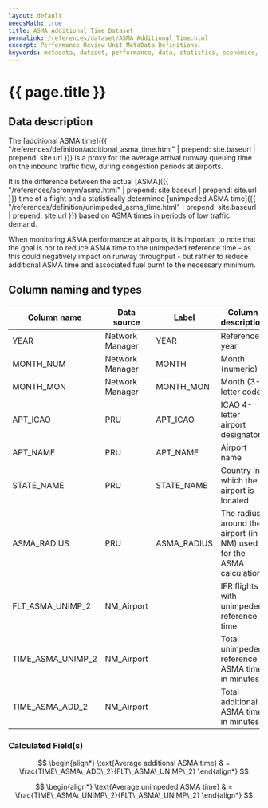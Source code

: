 ```yaml
---
layout: default
needsMath: true
title: ASMA Additional Time Dataset
permalink: /references/dataset/ASMA_Additional_Time.html
excerpt: Performance Review Unit MetaData Definitions.
keywords: metadata, dataset, performance, data, statistics, economics, air transport, flights, europe, cost efficiency
---
```

# {{ page.title }}

## Data description
The [additional ASMA time]({{ "/references/definition/additional_asma_time.html" | prepend: site.baseurl | prepend: site.url }})
is a proxy for the average arrival runway queuing time on the inbound traffic flow,
during congestion periods at airports.

It is the difference between the actual
[ASMA]({{ "/references/acronym/asma.html" | prepend: site.baseurl | prepend: site.url }})
time of a flight and a statistically determined
[unimpeded ASMA time]({{ "/references/definition/unimpeded_asma_time.html"  | prepend: site.baseurl | prepend: site.url }})
based on ASMA times in periods of low traffic demand.

When monitoring ASMA performance at airports, it is important to note that the
goal is not to reduce ASMA time to the unimpeded reference time - as this could
negatively impact on runway throughput - but rather to reduce additional ASMA
time and associated fuel burnt to the necessary minimum.

## Column naming and types

| Column name       | Data source     | Label       | Column description                                                  | Example  |
|-------------------|-----------------|-------------|---------------------------------------------------------------------|----------|
| YEAR              | Network Manager | YEAR        | Reference year                                                      | 2014     |
| MONTH_NUM         | Network Manager | MONTH       | Month (numeric)                                                     | 1        |
| MONTH_MON         | Network Manager | MONTH_MON   | Month (3-letter code)                                               | JAN      |
| APT_ICAO          | PRU             | APT_ICAO    | ICAO 4-letter airport designator                                    | EBBR     |
| APT_NAME          | PRU             | APT_NAME    | Airport name                                                        | Brussels |
| STATE_NAME        | PRU             | STATE_NAME  | Country in which the airport is located                             | Belgium  |
| ASMA_RADIUS       | PRU             | ASMA_RADIUS | The radius around the airport (in NM) used for the ASMA calculation | 40       |
| FLT_ASMA_UNIMP_2  | NM_Airport      |             | IFR flights with unimpeded reference time                           | 7290     |
| TIME_ASMA_UNIMP_2 | NM_Airport      |             | Total unimpeded reference ASMA time in minutes                      | 60081    |
| TIME_ASMA_ADD_2   | NM_Airport      |             | Total additional ASMA time in minutes                               | 15175    |


### Calculated Field(s)

$$
\begin{align*}
\text{Average additional ASMA time} & = \frac{TIME\_ASMA\_ADD\_2}{FLT\_ASMA\_UNIMP\_2} 
\end{align*}
$$

$$
\begin{align*}
\text{Average unimpeded ASMA time} & = \frac{TIME\_ASMA\_UNIMP\_2}{FLT\_ASMA\_UNIMP\_2} 
\end{align*}
$$
